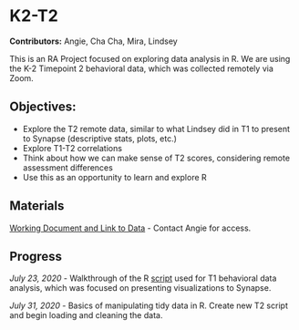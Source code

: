 # K2-T2

**Contributors:** Angie, Cha Cha, Mira, Lindsey

This is an RA Project focused on exploring data analysis in R. We are using the K-2 Timepoint 2 behavioral data, which was collected remotely via Zoom.

## Objectives:
* Explore the T2 remote data, similar to what Lindsey did in T1 to present to Synapse (descriptive stats, plots, etc.)
* Explore T1-T2 correlations
* Think about how we can make sense of T2 scores, considering remote assessment differences
* Use this as an opportunity to learn and explore R

## Materials
[Working Document and Link to Data](https://docs.google.com/document/d/1PW462bdLK1q4Dun-bm3XeufMuYI0KKbzm2MvezVy5t0/edit) - Contact Angie for access.

## Progress

*July 23, 2020* - Walkthrough of the R [script](https://github.com/lrhasak/K2-Project) used for T1 behavioral data analysis, which was focused on presenting visualizations to Synapse.

*July 31, 2020* - Basics of manipulating tidy data in R. Create new T2 script and begin loading and cleaning the data. 

